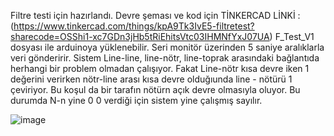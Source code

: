 Filtre testi için hazırlandı. 
Devre şeması ve kod için TİNKERCAD LİNKİ : (https://www.tinkercad.com/things/kpA9Tk3IvE5-filtretest?sharecode=OSShi1-xc7GDn3jHb5tRiEhitsVtc03IHMNfYxJ07UA)
F_Test_V1  dosyası ile arduinoya yüklenebilir. Seri monitör üzerinden 5 saniye aralıklarla veri gönderirir. 
Sistem Line-line, line-nötr, line-toprak arasındaki bağlantıda herhangi bir problem olmadan çalışıyor. Fakat Line-nötr kısa devre iken 1 değerini verirken nötr-line arası kısa devre olduğıunda line - nötürü 1 çeviriyor. Bu koşul da bir tarafın nötürn açık devre olmasıyla oluyor. Bu durumda N-n yine 0 0 verdiği için sistem yine çalışmış sayılır. 


![image](https://github.com/user-attachments/assets/24ca3614-2b20-41b0-a1f6-5613ae36e505)
